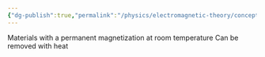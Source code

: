 ```yaml
---
{"dg-publish":true,"permalink":"/physics/electromagnetic-theory/concepts/ferromagnetism/"}
---
```


Materials with a permanent magnetization at room temperature
Can be removed with heat

